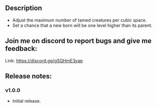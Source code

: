 ## Description

* Adjust the maximum number of tamed creatures per cubic space.
* Set a chance that a new born will be one level higher than its parent.

## Join me on discord to report bugs and give me feedback:

Link: <a href="https://discord.gg/gSQHmE3yap">https://discord.gg/gSQHmE3yap</a>

## Release notes:

### v1.0.0
* Initial release.
